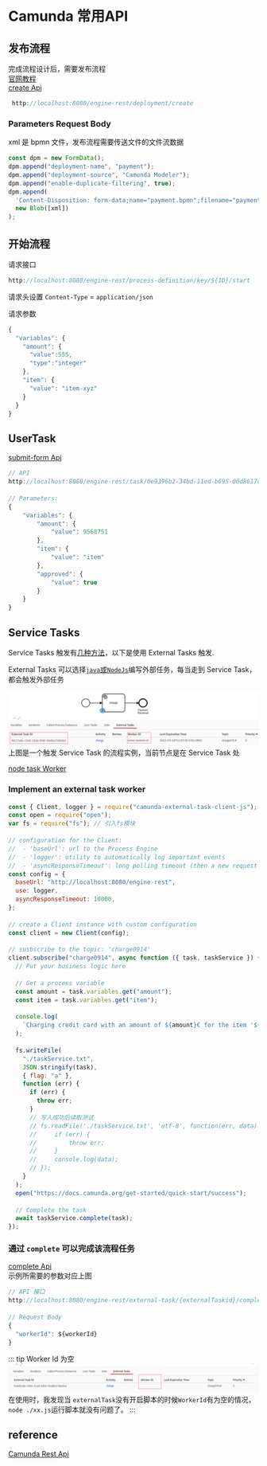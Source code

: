 # Camunda 常用API

## 发布流程

完成流程设计后，需要发布流程  
 [官网教程](https://docs.camunda.org/get-started/quick-start/deploy/)  
 [create Api](https://docs.camunda.org/manual/7.17/reference/rest/deployment/post-deployment/)

```javascript
 http://localhost:8080/engine-rest/deployment/create
```

### Parameters Request Body

xml 是 bpmn 文件，发布流程需要传送文件的文件流数据

```javascript
const dpm = new FormData();
dpm.append("deployment-name", "payment");
dpm.append("deployment-source", "Camunda Modeler");
dpm.append("enable-duplicate-filtering", true);
dpm.append(
  'Content-Disposition: form-data;name="payment.bpmn";filename="payment.bpmn";Content-Type: text/xml',
  new Blob([xml])
);
```

## 开始流程

请求接口

```javascript
http://localhost:8080/engine-rest/process-definition/key/${ID}/start
```

请求头设置 `Content-Type` = `application/json`

请求参数

```javascript
{
  "variables": {
    "amount": {
      "value":555,
      "type":"integer"
    },
    "item": {
      "value": "item-xyz"
    }
  }
}
```

## 

## UserTask

[submit-form Api](https://docs.camunda.org/manual/7.17/reference/rest/task/post-submit-form/)

```javascript
// API
http://localhost:8080/engine-rest/task/0e9396b2-34bd-11ed-b695-00d8617d5d1d/submit-form

// Parameters:
{
    "variables": {
        "amount": {
            "value": 9568751
        },
        "item": {
            "value": "item"
        },
        "approved": {
            "value": true
        }
    }
}
```

## Service Tasks

Service Tasks 触发有[几种方法](https://docs.camunda.org/manual/latest/reference/bpmn20/tasks/service-task/)，以下是使用 External Tasks 触发.

External Tasks 可以选择[`java`或`NodeJs`](https://docs.camunda.org/get-started/quick-start/service-task/)编写外部任务，每当走到 Service Task，都会触发外部任务

![workerId](./externalTask.jpg)  
上图是一个触发 Service Task 的流程实例，当前节点是在 Service Task 处

[node task Worker](https://docs.camunda.org/get-started/quick-start/service-task/)
### Implement an external task worker

```javascript
const { Client, logger } = require("camunda-external-task-client-js");
const open = require("open");
var fs = require("fs"); // 引入fs模块

// configuration for the Client:
//  - 'baseUrl': url to the Process Engine
//  - 'logger': utility to automatically log important events
//  - 'asyncResponseTimeout': long polling timeout (then a new request will be issued)
const config = {
  baseUrl: "http://localhost:8080/engine-rest",
  use: logger,
  asyncResponseTimeout: 10000,
};

// create a Client instance with custom configuration
const client = new Client(config);

// susbscribe to the topic: 'charge0914'
client.subscribe("charge0914", async function ({ task, taskService }) {
  // Put your business logic here

  // Get a process variable
  const amount = task.variables.get("amount");
  const item = task.variables.get("item");

  console.log(
    `Charging credit card with an amount of ${amount}€ for the item '${item}'...`
  );

  fs.writeFile(
    "./taskService.txt",
    JSON.stringify(task),
    { flag: "a" },
    function (err) {
      if (err) {
        throw err;
      }
      // 写入成功后读取测试
      // fs.readFile('./taskService.txt', 'utf-8', function(err, data) {
      //     if (err) {
      //         throw err;
      //     }
      //     console.log(data);
      // });
    }
  );
  open("https://docs.camunda.org/get-started/quick-start/success");

  // Complete the task
  await taskService.complete(task);
});
```

### 通过 `complete` 可以完成该流程任务
[complete Api](https://docs.camunda.org/manual/7.17/reference/rest/external-task/post-complete/)  
示例所需要的参数对应上图

```javascript
// API 接口
http://localhost:8080/engine-rest/external-task/{externalTaskid}/complete

// Request Body
{
  "workerId": ${workerId}
}
```

::: tip Worker Id 为空
![WorkId Empty](./emptyworkId.jpg)
在使用时，我发现当 `externalTask`没有开启脚本的时候`WorkerId`有为空的情况， `node ./xx.js`运行脚本就没有问题了。
:::

## reference

[Camunda Rest Api](https://docs.camunda.org/manual/7.17/reference/rest/overview/)

